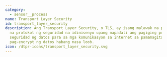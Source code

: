 ```yaml
---
category: 
  - sensor__process
name: Transport Layer Security
id: transport_layer_security
description: Ang Transport Layer Security, o TLS, ay isang malawak na pinagtibay
  na protokol ng seguridad na idinisenyo upang mapadali ang pagiging pribado at
  seguridad ng datos para sa mga komunikasyon sa internet sa pamamagitan ng
  pag-encrypt ng datos habang nasa loob.
icon: /dtpr-icons/transport_layer_security.svg
---
```

